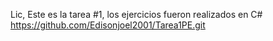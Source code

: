 Lic, Este es la tarea #1, los ejercicios fueron realizados en C#
https://github.com/Edisonjoel2001/Tarea1PE.git
